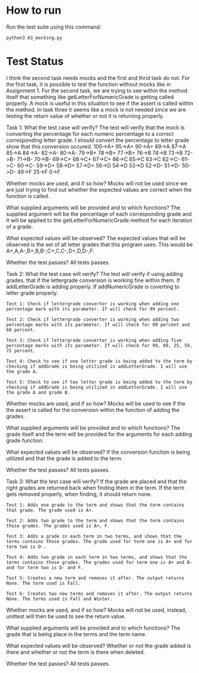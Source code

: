

# How to run
Run the test suite using this command:

	python3 A3_mocking.py


# Test Status

I think the second task needs mocks and the first and thrid task do not. For the first task, it is possible to test the function without mocks like in Assignment 1. For the second task, we are trying to see within the method itself that something like getLetterForNumericGrade is getting called properly. A mock is useful in this situation to see if the assert is called
within the method. In task three it seems like a mock is not needed since we are testing the return value of whether or not it is returning properly.

Task 1:
What the test case will verify?
The test will verify that the mock is converting the percentage for each numeric percentage to a correct corresponding letter grade.
I should convert the percentage to letter grade show that this conversion occured.
100->A+
95->A+
90->A+
89->A
87->A
85->A
84->A-
82->A-
80->A-
79->B+
78->B+
77->B+
76->B
74->B
73->B
72->B-
71->B-
70->B-
69->C+
68->C+
67->C+
66->C
65->C
63->C
62->C-
61->C-
60->C-
59->D+
58->D+
57->D+
56->D
54->D
53->D
52->D-
51->D-
50->D-
49->F
25->F
0->F

Whether mocks are used, and if so how?
Mocks will not be used since we are just trying to find out whether the expected values are correct when the function is called.

What supplied arguments will be provided and to which functions?
The supplied argument will be the percentage of each corresponding grade and it will be applied to the getLetterForNumericGrade method for each iteration of a grade.

What expected values will be observed?
The expected values that will be observed is the set of all letter grades that this program uses.
This would be A+,A,A-,B+,B,B-,C+,C,C-,D+,D,D-,F.

Whether the test passes?
All tests passes.

Task 2:
What the test case will verify?
The test will verify if using adding grades, that if the lettergrade conversion is working fine within them.
If addLetterGrade is adding properly.
If addNumericGrade is coverting to letter grade properly.

	Test 1: Check if lettergrade converter is working when adding one percentage mark with its parameter. If will check for 99 percent.

	Test 2: Check if lettergrade converter is working when adding two percentage marks with its parameter. If will check for 99 percent and 60 percent.

	Test 3: Check if lettergrade converter is working when adding five percentage marks with its parameter. If will check for 99, 60, 25, 59, 72 percent.

	Test 4: Check to see if one letter grade is being added to the term by checking if addGrade is being utilized in addLetterGrade. I will use the grade A.

	Test 5: Check to see if two letter grade is being added to the term by checking if addGrade is being utilized in addLetterGrade. I will use the grade A and grade B.

Whether mocks are used, and if so how?
Mocks will be used to see if the the assert is called for the conversion within the function of adding the grades.

What supplied arguments will be provided and to which functions?
The grade itself and the term will be provided for the arguments for each adding grade function.

What expected values will be observed?
If the conversion function is being utilized and that the grade is added to the term.

Whether the test passes?
All tests passes.

Task 3:
What the test case will verify?
If the grade are placed and that the right grades are returned back when finding them in the term.
If the term gets removed properly, when finding, it should return none.

	Test 1: Adds one grade to the term and shows that the term contains that grade. The grade used is A+.

	Test 2: Adds two grade to the term and shows that the term contains those grades. The grades used is A+, F.

	Test 3: Adds a grade in each term in two terms, and shows that the terms contains those grades. The grade used for term one is A+ and for term two is D-. 

	Test 4: Adds two grade in each term in two terms, and shows that the terms contains those grades. The grades used for term one is A+ and B- and for term two is D- and F. 

	Test 5: Creates a new term and removes it after. The output returns None. The term used is Fall.

	Test 6: Creates two new terms and removes it after. The output returns None. The terms used is Fall and Winter.
	
Whether mocks are used, and if so how?
Mocks will not be used, instead, unittest will then be used to see the return value. 

What supplied arguments will be provided and to which functions?
The grade that is being place in the terms and the term name.

What expected values will be observed?
Whether or not the grade added is there and whether or not the term is there when deleted.

Whether the test passes?
All tests passes.
